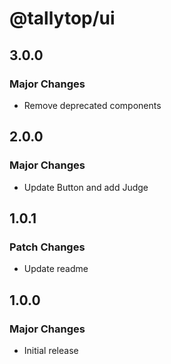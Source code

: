 # @tallytop/ui

## 3.0.0

### Major Changes

- Remove deprecated components

## 2.0.0

### Major Changes

- Update Button and add Judge

## 1.0.1

### Patch Changes

- Update readme

## 1.0.0

### Major Changes

- Initial release
